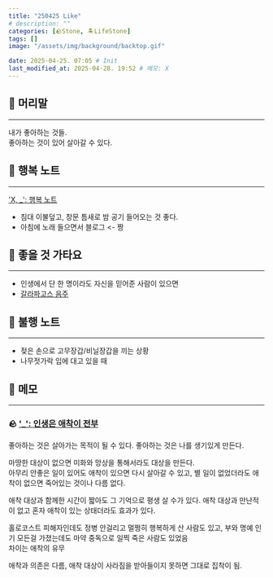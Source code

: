 ```yaml
---
title: "250425 Like"
# description: ""
categories: [🪨Stone, 🏝️LifeStone]
tags: []
image: "/assets/img/background/backtop.gif"

date: 2025-04-25. 07:05 # Init
last_modified_at: 2025-04-28. 19:52 # 메모: X
---
```


## 🗿 머리말

---

내가 좋아하는 것들.  
좋아하는 것이 있어 살아갈 수 있다.  

## 🗿 행복 노트

---

['X, _': 행복 노트](https://x.com/pitco_dew/status/1845465738641129535)  

- 침대 이불덮고, 창문 틈새로 밤 공기 들어오는 것 좋다.
- 아침에 노래 들으면서 블로그 <- 짱

## 🗿 좋을 것 가타요

---

- 인생에서 단 한 명이라도 자신을 믿어준 사람이 있으면
- [갈라파고스 음주](https://x.com/hwanggarome0/status/1904156607396614269)

## 🗿 불행 노트

---

- 젖은 손으로 고무장갑/비닐장갑을 끼는 상황
- 나무젓가락 입에 대고 있을 때

## 🗿 메모

---

### 🪨 ['_': 인생은 애착이 전부](https://x.com/chris3568745/status/1915672403038097740)

좋아하는 것은 살아가는 목적이 될 수 있다. 좋아하는 것은 나를 생기있게 만든다.  

마땅한 대상이 없으면 미화와 망상을 통해서라도 대상을 만든다.  
아무리 안좋은 일이 있어도 애착이 있으면 다시 살아갈 수 있고, 별 일이 없었더라도 애착이 없으면 죽어있는 것이나 다름 없다.  

애착 대상과 함께한 시간이 짧아도 그 기억으로 평생 살 수가 있다. 애착 대상과 만난적이 없고 혼자 애착이 있는 상태더라도 효과가 있다.  

홀로코스트 피해자인데도 정병 안걸리고 멀쩡히 행복하게 산 사람도 있고, 부와 명예 인기 모든걸 가졌는데도 마약 중독으로 일찍 죽은 사람도 있었음  
차이는 애착의 유무  

애착과 의존은 다름, 애착 대상이 사라짐을 받아들이지 못하면 그대로 집착이 됨.
